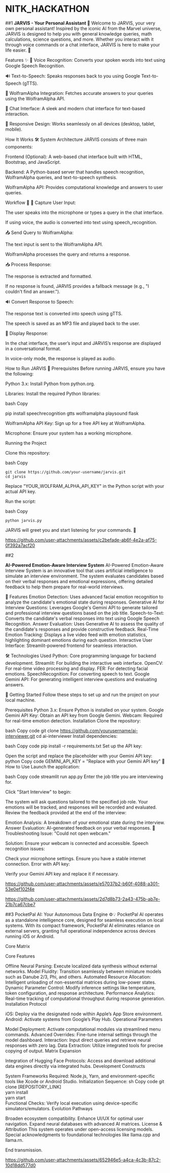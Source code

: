 # NITK_HACKATHON

##1
**JARVIS - Your Personal Assistant 🤖**
Welcome to JARVIS, your very own personal assistant! Inspired by the iconic AI from the Marvel universe, JARVIS is designed to help you with general knowledge queries, math calculations, science questions, and more. Whether you interact with it through voice commands or a chat interface, JARVIS is here to make your life easier. 🚀

Features ✨
🎤 Voice Recognition: Converts your spoken words into text using Google Speech Recognition.

🔊 Text-to-Speech: Speaks responses back to you using Google Text-to-Speech (gTTS).

🧠 WolframAlpha Integration: Fetches accurate answers to your queries using the WolframAlpha API.

💬 Chat Interface: A sleek and modern chat interface for text-based interaction.

🎨 Responsive Design: Works seamlessly on all devices (desktop, tablet, mobile).

How It Works 🛠️
System Architecture
JARVIS consists of three main components:

Frontend (Optional): A web-based chat interface built with HTML, Bootstrap, and JavaScript.

Backend: A Python-based server that handles speech recognition, WolframAlpha queries, and text-to-speech synthesis.

WolframAlpha API: Provides computational knowledge and answers to user queries.

Workflow 🔄
🎤 Capture User Input:

The user speaks into the microphone or types a query in the chat interface.

If using voice, the audio is converted into text using speech_recognition.

📤 Send Query to WolframAlpha:

The text input is sent to the WolframAlpha API.

WolframAlpha processes the query and returns a response.

📥 Process Response:

The response is extracted and formatted.

If no response is found, JARVIS provides a fallback message (e.g., "I couldn't find an answer.").

🔊 Convert Response to Speech:

The response text is converted into speech using gTTS.

The speech is saved as an MP3 file and played back to the user.

💬 Display Response:

In the chat interface, the user’s input and JARVIS’s response are displayed in a conversational format.

In voice-only mode, the response is played as audio.

How to Run JARVIS 🚀
Prerequisites
Before running JARVIS, ensure you have the following:

Python 3.x: Install Python from python.org.

Libraries: Install the required Python libraries:

bash
Copy

pip install speechrecognition gtts wolframalpha playsound flask


WolframAlpha API Key: Sign up for a free API key at WolframAlpha.

Microphone: Ensure your system has a working microphone.

Running the Project


Clone this repository:

bash
Copy
```
git clone https://github.com/your-username/jarvis.git
cd jarvis
```
Replace "YOUR_WOLFRAM_ALPHA_API_KEY" in the Python script with your actual API key.

Run the  script:

bash
Copy
```
python jarvis.py
```


JARVIS will greet you and start listening for your commands. 🎉


https://github.com/user-attachments/assets/c2befade-ab6f-4e2a-af75-0f392a7acf20



##2

**AI-Powered Emotion-Aware Interview System**
AI-Powered Emotion-Aware Interview System is an innovative tool that uses artificial intelligence to simulate an interview environment. The system evaluates candidates based on their verbal responses and emotional expressions, offering detailed feedback to help them prepare for real-world interviews.

🎯 Features
Emotion Detection: Uses advanced facial emotion recognition to analyze the candidate's emotional state during responses.
Generative AI for Interview Questions: Leverages Google's Gemini API to generate tailored and professional interview questions based on the job title.
Speech-to-Text: Converts the candidate's verbal responses into text using Google Speech Recognition.
Answer Evaluation: Uses Generative AI to assess the quality of the candidate's responses and provide constructive feedback.
Real-Time Emotion Tracking: Displays a live video feed with emotion statistics, highlighting dominant emotions during each question.
Interactive User Interface: Streamlit-powered frontend for seamless interaction.



🛠️ Technologies Used
Python: Core programming language for backend development.
Streamlit: For building the interactive web interface.
OpenCV: For real-time video processing and display.
FER: For detecting facial emotions.
SpeechRecognition: For converting speech to text.
Google Gemini API: For generating intelligent interview questions and evaluating answers.


🚀 Getting Started
Follow these steps to set up and run the project on your local machine.

Prerequisites
Python 3.x: Ensure Python is installed on your system.
Google Gemini API Key: Obtain an API key from Google Gemini.
Webcam: Required for real-time emotion detection.
Installation
Clone the repository:

bash
Copy code
git clone https://github.com/yourusername/ai-interviewer.git
cd ai-interviewer
Install dependencies:

bash
Copy code
pip install -r requirements.txt
Set up the API key:

Open the script and replace the placeholder with your Gemini API key:
python
Copy code
GEMINI_API_KEY = "Replace with your Gemini API key"
📖 How to Use
Launch the application:

bash
Copy code
streamlit run app.py
Enter the job title you are interviewing for.

Click "Start Interview" to begin:

The system will ask questions tailored to the specified job role.
Your emotions will be tracked, and responses will be recorded and evaluated.
Review the feedback provided at the end of the interview:

Emotion Analysis: A breakdown of your emotional state during the interview.
Answer Evaluation: AI-generated feedback on your verbal responses.
🔧 Troubleshooting
Issue: "Could not open webcam."

Solution: Ensure your webcam is connected and accessible.
Speech recognition issues:

Check your microphone settings.
Ensure you have a stable internet connection.
Error with API key:

Verify your Gemini API key and replace it if necessary.



https://github.com/user-attachments/assets/e57037b2-b60f-4088-a301-53e0ef102f4e




https://github.com/user-attachments/assets/2d7d8b73-2a43-475b-ab7e-21b7ca67cbe7



##3
PocketPal AI: Your Autonomous Data Engine ⚙️💡
PocketPal AI operates as a standalone intelligence core, designed for seamless execution on local systems. With its compact framework, PocketPal AI eliminates reliance on external servers, granting full operational independence across devices running iOS or Android.

Core Matrix

Core Features

Offline Neural Parsing: Execute localized data synthesis without external networks.
Model Fluidity: Transition seamlessly between miniature models such as Danube 2/3, Phi, and others.
Automated Resource Allocation: Intelligent unloading of non-essential matrices during low-power states.
Dynamic Parameter Control: Modify inference settings like temperature, token configuration, and response architecture.
Performance Analytics: Real-time tracking of computational throughput during response generation.
Installation Protocol

iOS: Deploy via the designated node within Apple’s App Store environment.
Android: Activate systems from Google’s Play Hub.
Operational Parameters

Model Deployment: Activate computational modules via streamlined menu commands.
Advanced Overrides: Fine-tune internal settings through the model dashboard.
Interaction: Input direct queries and retrieve neural responses with zero lag.
Data Extraction: Utilize integrated tools for precise copying of output.
Matrix Expansion

Integration of Hugging Face Protocols: Access and download additional data engines directly via integrated hubs.
Development Constructs

System Frameworks Required: Node.js, Yarn, and environment-specific tools like Xcode or Android Studio.
Initialization Sequence:
sh
Copy code
git clone [REPOSITORY_LINK]  
yarn install  
yarn start  
Functional Checks: Verify local execution using device-specific simulators/emulators.
Evolution Pathways

Broaden ecosystem compatibility.
Enhance UI/UX for optimal user navigation.
Expand neural databases with advanced AI matrices.
License & Attribution
This system operates under open-access licensing models. Special acknowledgments to foundational technologies like llama.cpp and llama.rn.

End transmission.



https://github.com/user-attachments/assets/652946e5-a4ca-4c3b-87c2-10d18dd577d0



